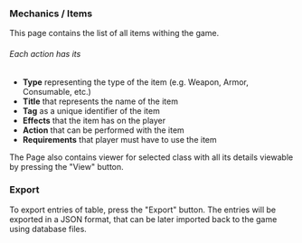 ### Mechanics / Items

This page contains the list of all items withing the game. <br>
###### Each action has its
- **Type** representing the type of the item (e.g. Weapon, Armor, Consumable, etc.)
- **Title** that represents the name of the item
- **Tag** as a unique identifier of the item
- **Effects** that the item has on the player
- **Action** that can be performed with the item
- **Requirements** that player must have to use the item

The Page also contains viewer for selected class with all its details viewable by pressing the "View" button.

### Export
To export entries of table, press the "Export" button. The entries will be exported in a JSON format, that can be later imported back to the game using database files.